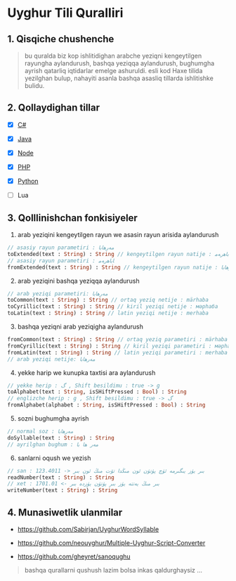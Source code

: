 # Uyghur Tili Quralliri

## 1. Qisqiche chushenche

> bu quralda biz kop ishlitidighan arabche yeziqni kengeytilgen rayungha aylandurush, bashqa yeziqqa aylandurush, bughumgha ayrish qatarliq iqtidarlar emelge ashuruldi. esli kod Haxe tilida yezilghan bulup, nahayiti asanla bashqa asasliq tillarda ishlitishke bulidu.

## 2. Qollaydighan tillar

* [x] [C#](./example/example.cs)

* [x] [Java](./example/example.java)

* [x] [Node](./example/example.js)

* [x] [PHP](./example/example.php)

* [x] [Python](./example/example.python)

* [ ] Lua

## 3. Qolllinishchan fonkisiyeler

1. arab yeziqini kengeytilgen rayun we asasin rayun arisida aylandurush

```haxe
// asasiy rayun parametiri : مەرھابا
toExtended(text : String) : String // kengeytilgen rayun natije : ﺎﺑﺎﮬﺭﻪﻣ
// asasiy rayun parametiri : ﺎﺑﺎﮬﺭﻪﻣ
fromExtended(text : String) : String // kengeytilgen rayun natije : مەرھابا
```

2. arab yeziqini bashqa yeziqqa aylandurush

```haxe
// arab yeziqi parametiri: مەرھابا
toCommon(text : String) : String // ortaq yeziq netije : märhaba
toCyrillic(text : String) : String // kiril yeziqi netije : мәрһaбa
toLatin(text : String) : String // latin yeziqi netije : merhaba
```

3. bashqa yeziqni arab yeziqigha aylandurush

```haxe
fromCommon(text : String) : String // ortaq yeziq parametiri : märhaba
fromCyrillic(text : String) : String // kiril yeziqi parametiri : мәрһaбa
fromLatin(text : String) : String // latin yeziqi parametiri : merhaba
// arab yeziqi netije: مەرھابا
```

4. yekke harip we kunupka taxtisi ara aylandurush

```haxe
// yekke herip : گ , Shift besildimu : true -> g
toAlphabet(text : String, isSHiftPressed : Bool) : String
// englizche herip : g , Shift besildimu : true -> گ
fromAlphabet(alphabet : String, isSHiftPressed : Bool) : String
```

5. sozni bughumgha ayrish

```haxe
// normal soz : مەرھابا
doSyllable(text : String) : String
// ayrilghan bughum : مەر ھا با
```

6. sanlarni oqush we yezish

```haxe
// san : 123.4011 -> بىر يۈز يىگىرمە ئۈچ پۈتۈن ئون مىڭدا تۆت مىڭ ئون بىر
readNumber(text : String) : String
// xet : بىر مىڭ يەتتە يۈز بىر پۈتۈن يۈزدە بىر -> 1701.01
writeNumber(text : String) : String
```

## 4. Munasiwetlik ulanmilar

* https://github.com/Sabirjan/UyghurWordSyllable

* https://github.com/neouyghur/Multiple-Uyghur-Script-Converter

* https://github.com/gheyret/sanoqughu

> bashqa qurallarni qushush lazim bolsa inkas qaldurghaysiz ...  
